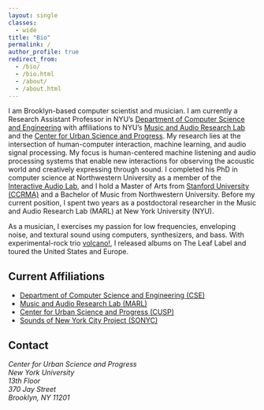 ```yaml
---
layout: single
classes: 
  - wide
title: "Bio"
permalink: /
author_profile: true
redirect_from: 
  - /bio/
  - /bio.html
  - /about/
  - /about.html
---
```

I am Brooklyn-based computer scientist and musician. I am currently a Research Assistant Professor in NYU’s [Department of Computer Science and Engineering](https://engineering.nyu.edu/academics/departments/computer-science-and-engineering) with affiliations to NYU’s [Music and Audio Research Lab](https://steinhardt.nyu.edu/marl/) and the [Center for Urban Science and Progress](http://cusp.nyu.edu/). My research lies at the intersection of human-computer interaction, machine learning, and audio signal processing. My focus is human-centered machine listening and audio processing systems that enable new interactions for observing the acoustic world and creatively expressing through sound. I completed his PhD in computer science at Northwestern University as a member of the [Interactive Audio Lab](http://music.eecs.northwestern.edu/), and I hold a Master of Arts from [Stanford University (CCRMA)](https://ccrma.stanford.edu/) and a Bachelor of Music from Northwestern University.  Before my current position, I spent two years as a postdoctoral researcher in the Music and Audio Research Lab (MARL) at New York University (NYU). 

As a musician, I exercises my passion for low frequencies, enveloping noise, and textural sound using computers, synthesizers, and bass. With experimental-rock trio [volcano!](https://volcanoisaband.com/), I released albums on The Leaf Label and toured the United States and Europe.

Current Affiliations
-------
* [Department of Computer Science and Engineering (CSE)](https://engineering.nyu.edu/academics/departments/computer-science-and-engineering)
* [Music and Audio Research Lab (MARL)](http://steinhardt.nyu.edu/marl/)
* [Center for Urban Science and Progress (CUSP)](http://cusp.nyu.edu/)
* [Sounds of New York City Project (SONYC)](http://wp.nyu.edu/sonyc)

Contact
-------
<address>
    Center for Urban Science and Progress<br />
    New York University<br />
    13th Floor<br />
    370 Jay Street<br />
    Brooklyn, NY 11201
</address>